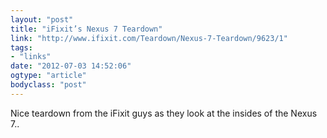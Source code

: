 ```yaml
---
layout: "post"
title: "iFixit’s Nexus 7 Teardown"
link: "http://www.ifixit.com/Teardown/Nexus-7-Teardown/9623/1"
tags: 
- "links"
date: "2012-07-03 14:52:06"
ogtype: "article"
bodyclass: "post"
---
```


Nice teardown from the iFixit guys as they look at the insides of the Nexus 7..